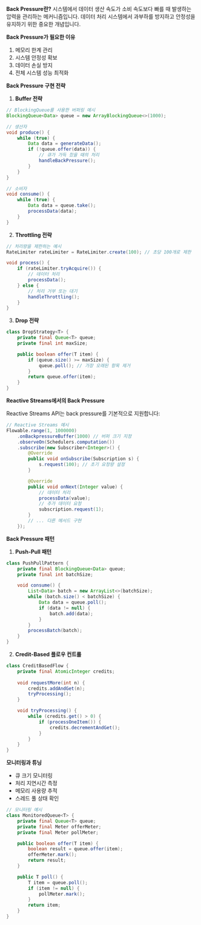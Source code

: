 **Back Pressure란?**
시스템에서 데이터 생산 속도가 소비 속도보다 빠를 때 발생하는 압력을 관리하는 메커니즘입니다. 데이터 처리 시스템에서 과부하를 방지하고 안정성을 유지하기 위한 중요한 개념입니다.

**Back Pressure가 필요한 이유**
1. 메모리 한계 관리
2. 시스템 안정성 확보
3. 데이터 손실 방지
4. 전체 시스템 성능 최적화

**Back Pressure 구현 전략**

1. **Buffer 전략**
```java
// BlockingQueue를 사용한 버퍼링 예시
BlockingQueue<Data> queue = new ArrayBlockingQueue<>(1000);

// 생산자
void produce() {
    while (true) {
        Data data = generateData();
        if (!queue.offer(data)) {
            // 큐가 가득 찼을 때의 처리
            handleBackPressure();
        }
    }
}

// 소비자
void consume() {
    while (true) {
        Data data = queue.take();
        processData(data);
    }
}
```

2. **Throttling 전략**
```java
// 처리량을 제한하는 예시
RateLimiter rateLimiter = RateLimiter.create(100); // 초당 100개로 제한

void process() {
    if (rateLimiter.tryAcquire()) {
        // 데이터 처리
        processData();
    } else {
        // 처리 거부 또는 대기
        handleThrottling();
    }
}
```

3. **Drop 전략**
```java
class DropStrategy<T> {
    private final Queue<T> queue;
    private final int maxSize;

    public boolean offer(T item) {
        if (queue.size() >= maxSize) {
            queue.poll(); // 가장 오래된 항목 제거
        }
        return queue.offer(item);
    }
}
```

**Reactive Streams에서의 Back Pressure**

Reactive Streams API는 back pressure를 기본적으로 지원합니다:

```java
// Reactive Streams 예시
Flowable.range(1, 1000000)
    .onBackpressureBuffer(1000) // 버퍼 크기 지정
    .observeOn(Schedulers.computation())
    .subscribe(new Subscriber<Integer>() {
        @Override
        public void onSubscribe(Subscription s) {
            s.request(100); // 초기 요청량 설정
        }

        @Override
        public void onNext(Integer value) {
            // 데이터 처리
            processData(value);
            // 추가 데이터 요청
            subscription.request(1);
        }
        // ... 다른 메서드 구현
    });
```

**Back Pressure 패턴**

1. **Push-Pull 패턴**
```java
class PushPullPattern {
    private final BlockingQueue<Data> queue;
    private final int batchSize;

    void consume() {
        List<Data> batch = new ArrayList<>(batchSize);
        while (batch.size() < batchSize) {
            Data data = queue.poll();
            if (data != null) {
                batch.add(data);
            }
        }
        processBatch(batch);
    }
}
```

2. **Credit-Based 플로우 컨트롤**
```java
class CreditBasedFlow {
    private final AtomicInteger credits;
    
    void requestMore(int n) {
        credits.addAndGet(n);
        tryProcessing();
    }

    void tryProcessing() {
        while (credits.get() > 0) {
            if (processOneItem()) {
                credits.decrementAndGet();
            }
        }
    }
}
```

**모니터링과 튜닝**
- 큐 크기 모니터링
- 처리 지연시간 측정
- 메모리 사용량 추적
- 스레드 풀 상태 확인

```java
// 모니터링 예시
class MonitoredQueue<T> {
    private final Queue<T> queue;
    private final Meter offerMeter;
    private final Meter pollMeter;

    public boolean offer(T item) {
        boolean result = queue.offer(item);
        offerMeter.mark();
        return result;
    }

    public T poll() {
        T item = queue.poll();
        if (item != null) {
            pollMeter.mark();
        }
        return item;
    }
}
```
